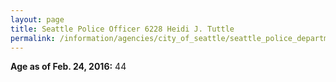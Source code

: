```yaml
---
layout: page
title: Seattle Police Officer 6228 Heidi J. Tuttle
permalink: /information/agencies/city_of_seattle/seattle_police_department/copbook/6228/
---
```


**Age as of Feb. 24, 2016:** 44

